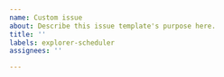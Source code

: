 ```yaml
---
name: Custom issue
about: Describe this issue template's purpose here.
title: ''
labels: explorer-scheduler
assignees: ''

---
```




